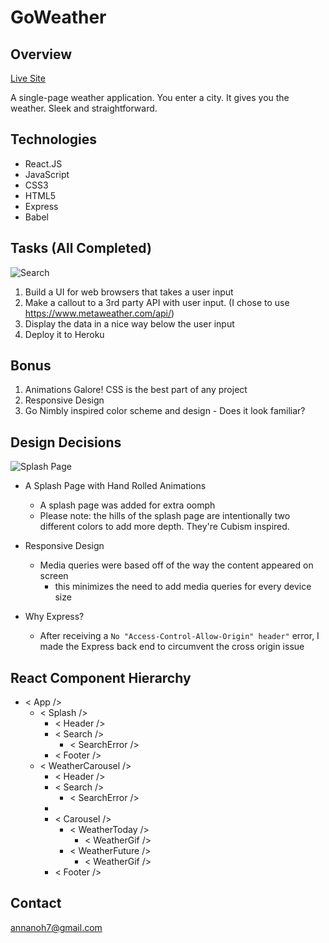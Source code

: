 # GoWeather

## Overview

[Live Site](https://anna-go-nimbly.herokuapp.com/#/)

A single-page weather application.
You enter a city. It gives you the weather.
Sleek and straightforward.

## Technologies

* React.JS
* JavaScript
* CSS3
* HTML5
* Express
* Babel

## Tasks (All Completed)

![Search](https://media.giphy.com/media/RMy60W37wvcKYvGzLi/giphy.gif)

1.  Build a UI for web browsers that takes a user input
2.  Make a callout to a 3rd party API with user input. (I chose to use https://www.metaweather.com/api/)
3.  Display the data in a nice way below the user input
4.  Deploy it to Heroku

## Bonus

1.  Animations Galore! CSS is the best part of any project
2.  Responsive Design
3.  Go Nimbly inspired color scheme and design - Does it look familiar?

## Design Decisions

![Splash Page](https://media.giphy.com/media/9JvdsMAO2xNic6xiL4/giphy.gif)

* A Splash Page with Hand Rolled Animations

  * A splash page was added for extra oomph
  * Please note: the hills of the splash page are intentionally two different colors to add more depth. They're Cubism inspired.

* Responsive Design

  * Media queries were based off of the way the content appeared on screen
    * this minimizes the need to add media queries for every device size

* Why Express?
  * After receiving a `No "Access-Control-Allow-Origin" header"` error, I made the Express back end to circumvent the cross origin issue

## React Component Hierarchy

* < App />
  * < Splash />
    * < Header />
    * < Search />
      * < SearchError />
    * < Footer />
  * < WeatherCarousel />
    * < Header />
    * < Search />
      * < SearchError />
    * <Loading />
    * < Carousel />
      * < WeatherToday />
        * < WeatherGif />
      * < WeatherFuture />
        * < WeatherGif />
    * < Footer />

## Contact

annanoh7@gmail.com
